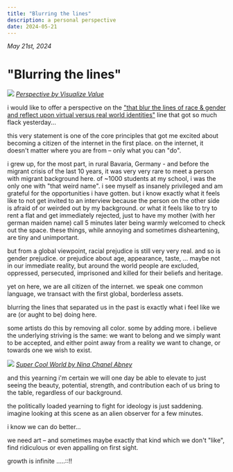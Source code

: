 ```yaml
---
title: "Blurring the lines"
description: a personal perspective
date: 2024-05-21
---
```


*May 21st, 2024*
# "Blurring the lines"

![](/nfts/perspective.svg)
*[Perspective by Visualize Value](https://foundation.app/mint/eth/0x66736F0484B079b662264CcB9099Ed2B1EdF7FdD/4)*

i would like to offer a perspective on the ["that blur the lines of race & gender and reflect upon virtual versus real world identities"](https://x.com/cryptopunksnfts/status/1792594316172341315) line that got so much flack yesterday...

this very statement is one of the core principles that got me excited about becoming a citizen of the internet in the first place. on the internet, it doesn't matter where you are from – only what you can "do".

i grew up, for the most part, in rural Bavaria, Germany - and before the migrant crisis of the last 10 years, it was very very rare to meet a person with migrant background here. of ~1000 students at my school, i was the only one with "that weird name".
i see myself as insanely privileged and am grateful for the opportunities i have gotten. but i know exactly what it feels like to not get invited to an interview because the person on the other side is afraid of or weirded out by my background. or what it feels like to try to rent a flat and get immediately rejected, just to have my mother (with her german maiden name) call 5 minutes later being warmly welcomed to check out the space.
these things, while annoying and sometimes disheartening, are tiny and unimportant.

but from a global viewpoint, racial prejudice is still very very real. and so is gender prejudice. or prejudice about age, appearance, taste, ...
maybe not in our immediate reality, but around the world people are excluded, oppressed, persecuted, imprisoned and killed for their beliefs and heritage.

yet on here, we are all citizen of the internet. we speak one common language, we transact with the first global, borderless assets.

blurring the lines that separated us in the past is exactly what i feel like we are (or aught to be) doing here.

some artists do this by removing all color. some by adding more. i believe the underlying striving is the same: we want to belong and we simply want to be accepted, and either point away from a reality we want to change, or towards one we wish to exist.

![](/nfts/nina.png)
*[Super Cool World by Nina Chanel Abney](https://opensea.io/assets/ethereum/0x670d4dd2e6badfbbd372d0d37e06cd2852754a04/2596)*

and this yearning i'm certain we will one day be able to elevate to just seeing the beauty, potential, strength, and contribution each of us bring to the table, regardless of our background.

the politically loaded yearning to fight for ideology is just saddening.
imagine looking at this scene as an alien observer for a few minutes.

i know we can do better... 

we need art – and sometimes maybe exactly that kind which we don't "like", find ridiculous or even appalling on first sight.

growth is infinite .....::!!
